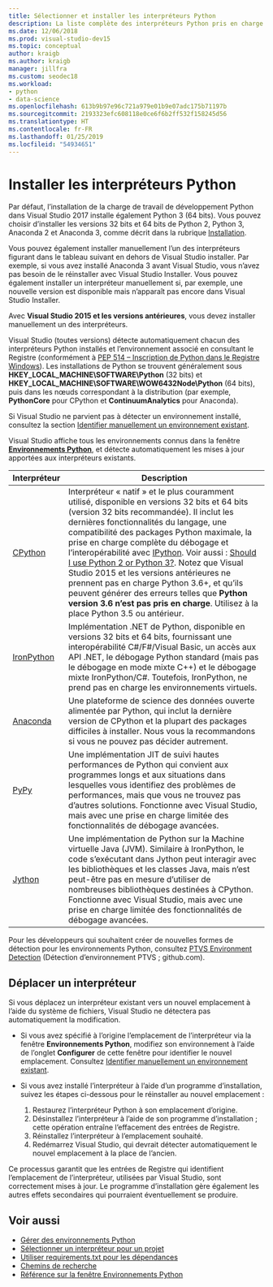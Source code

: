 ```yaml
---
title: Sélectionner et installer les interpréteurs Python
description: La liste complète des interpréteurs Python pris en charge dans Visual Studio, accompagnée d’instructions brèves pour trouver les programmes d’installation associés.
ms.date: 12/06/2018
ms.prod: visual-studio-dev15
ms.topic: conceptual
author: kraigb
ms.author: kraigb
manager: jillfra
ms.custom: seodec18
ms.workload:
- python
- data-science
ms.openlocfilehash: 613b9b97e96c721a979e01b9e07adc175b71197b
ms.sourcegitcommit: 2193323efc608118e0ce6f6b2ff532f158245d56
ms.translationtype: HT
ms.contentlocale: fr-FR
ms.lasthandoff: 01/25/2019
ms.locfileid: "54934651"
---
```

# <a name="install-python-interpreters"></a>Installer les interpréteurs Python

Par défaut, l’installation de la charge de travail de développement Python dans Visual Studio 2017 installe également Python 3 (64 bits). Vous pouvez choisir d’installer les versions 32 bits et 64 bits de Python 2, Python 3, Anaconda 2 et Anaconda 3, comme décrit dans la rubrique [Installation](installing-python-support-in-visual-studio.md).

Vous pouvez également installer manuellement l’un des interpréteurs figurant dans le tableau suivant en dehors de Visual Studio installer. Par exemple, si vous avez installé Anaconda 3 avant Visual Studio, vous n’avez pas besoin de le réinstaller avec Visual Studio Installer. Vous pouvez également installer un interpréteur manuellement si, par exemple, une nouvelle version est disponible mais n’apparaît pas encore dans Visual Studio Installer.

Avec **Visual Studio 2015 et les versions antérieures**, vous devez installer manuellement un des interpréteurs.

Visual Studio (toutes versions) détecte automatiquement chacun des interpréteurs Python installés et l’environnement associé en consultant le Registre (conformément à [PEP 514 – Inscription de Python dans le Registre Windows](https://www.python.org/dev/peps/pep-0514/)). Les installations de Python se trouvent généralement sous **HKEY_LOCAL_MACHINE\SOFTWARE\Python** (32 bits) et **HKEY_LOCAL_MACHINE\SOFTWARE\WOW6432Node\Python** (64 bits), puis dans les nœuds correspondant à la distribution (par exemple, **PythonCore** pour CPython et **ContinuumAnalytics** pour Anaconda).

Si Visual Studio ne parvient pas à détecter un environnement installé, consultez la section [Identifier manuellement un environnement existant](managing-python-environments-in-visual-studio.md#manually-identify-an-existing-environment).

Visual Studio affiche tous les environnements connus dans la fenêtre [**Environnements Python**](managing-python-environments-in-visual-studio.md#the-python-environments-window), et détecte automatiquement les mises à jour apportées aux interpréteurs existants.

| Interpréteur | Description |
| --- | --- |
| [CPython](https://www.python.org/) | Interpréteur « natif » et le plus couramment utilisé, disponible en versions 32 bits et 64 bits (version 32 bits recommandée). Il inclut les dernières fonctionnalités du langage, une compatibilité des packages Python maximale, la prise en charge complète du débogage et l’interopérabilité avec [IPython](https://ipython.org/). Voir aussi : [Should I use Python 2 or Python 3?](https://wiki,python.org/moin/Python2orPython3). Notez que Visual Studio 2015 et les versions antérieures ne prennent pas en charge Python 3.6+, et qu’ils peuvent générer des erreurs telles que **Python version 3.6 n’est pas pris en charge**. Utilisez à la place Python 3.5 ou antérieur. |
| [IronPython](https://github.com/IronLanguages/ironpython2) | Implémentation .NET de Python, disponible en versions 32 bits et 64 bits, fournissant une interopérabilité C#/F#/Visual Basic, un accès aux API .NET, le débogage Python standard (mais pas le débogage en mode mixte C++) et le débogage mixte IronPython/C#. Toutefois, IronPython, ne prend pas en charge les environnements virtuels. |
| [Anaconda](https://www.continuum.io) | Une plateforme de science des données ouverte alimentée par Python, qui inclut la dernière version de CPython et la plupart des packages difficiles à installer. Nous vous la recommandons si vous ne pouvez pas décider autrement. |
| [PyPy](https://www.pypy.org/) | Une implémentation JIT de suivi hautes performances de Python qui convient aux programmes longs et aux situations dans lesquelles vous identifiez des problèmes de performances, mais que vous ne trouvez pas d’autres solutions. Fonctionne avec Visual Studio, mais avec une prise en charge limitée des fonctionnalités de débogage avancées. |
| [Jython](http://www.jython.org/) | Une implémentation de Python sur la Machine virtuelle Java (JVM). Similaire à IronPython, le code s’exécutant dans Jython peut interagir avec les bibliothèques et les classes Java, mais n’est peut-être pas en mesure d’utiliser de nombreuses bibliothèques destinées à CPython. Fonctionne avec Visual Studio, mais avec une prise en charge limitée des fonctionnalités de débogage avancées. |

Pour les développeurs qui souhaitent créer de nouvelles formes de détection pour les environnements Python, consultez [PTVS Environment Detection](https://github.com/Microsoft/PTVS/wiki/Extensibility-Environments) (Détection d’environnement PTVS ; github.com).

## <a name="move-an-interpreter"></a>Déplacer un interpréteur

Si vous déplacez un interpréteur existant vers un nouvel emplacement à l’aide du système de fichiers, Visual Studio ne détectera pas automatiquement la modification.

- Si vous avez spécifié à l’origine l’emplacement de l’interpréteur via la fenêtre **Environnements Python**, modifiez son environnement à l’aide de l’onglet **Configurer** de cette fenêtre pour identifier le nouvel emplacement. Consultez [Identifier manuellement un environnement existant](managing-python-environments-in-visual-studio.md#manually-identify-an-existing-environment).

- Si vous avez installé l’interpréteur à l’aide d’un programme d’installation, suivez les étapes ci-dessous pour le réinstaller au nouvel emplacement :

  1. Restaurez l’interpréteur Python à son emplacement d’origine.
  2. Désinstallez l’interpréteur à l’aide de son programme d’installation ; cette opération entraîne l’effacement des entrées de Registre.
  3. Réinstallez l’interpréteur à l’emplacement souhaité.
  4. Redémarrez Visual Studio, qui devrait détecter automatiquement le nouvel emplacement à la place de l’ancien.

Ce processus garantit que les entrées de Registre qui identifient l’emplacement de l’interpréteur, utilisées par Visual Studio, sont correctement mises à jour. Le programme d’installation gère également les autres effets secondaires qui pourraient éventuellement se produire.

## <a name="see-also"></a>Voir aussi

- [Gérer des environnements Python](managing-python-environments-in-visual-studio.md)
- [Sélectionner un interpréteur pour un projet](selecting-a-python-environment-for-a-project.md)
- [Utiliser requirements.txt pour les dépendances](managing-required-packages-with-requirements-txt.md)
- [Chemins de recherche](search-paths.md)
- [Référence sur la fenêtre Environnements Python](python-environments-window-tab-reference.md)
